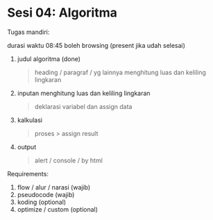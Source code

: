 # Sesi 04: Algoritma

Tugas mandiri:

durasi waktu 08:45
boleh browsing (present jika udah selesai)

1. judul algoritma (done)
    > heading / paragraf / yg lainnya
    > menghitung luas dan keliling lingkaran
2. inputan menghitung luas dan keliling lingkaran
    > deklarasi variabel dan assign data
3. kalkulasi
    > proses > assign result
4. output
    > alert / console / by html

Requirements:

1. flow / alur / narasi (wajib)
2. pseudocode (wajib)
3. koding (optional)
4. optimize / custom  (optional)
